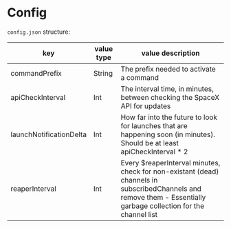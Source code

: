 # Config

`config.json` structure:

key | value type | value description
-|-|-
commandPrefix|String|The prefix needed to activate a command
apiCheckInterval|Int|The interval time, in minutes, between checking the SpaceX API for updates
launchNotificationDelta|Int|How far into the future to look for launches that are happening soon (in minutes). Should be at least apiCheckInterval * 2
reaperInterval|Int|Every $reaperInterval minutes, check for non-existant (dead) channels in subscribedChannels and remove them - Essentially garbage collection for the channel list
